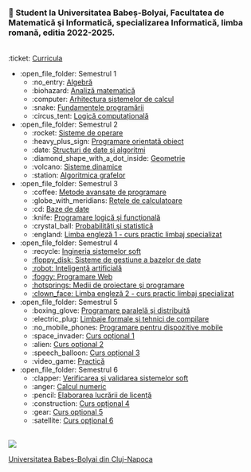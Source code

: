 ### :bug: Student la Universitatea Babeș-Bolyai, Facultatea de Matematică şi Informatică, specializarea Informatică, limba romană, editia 2022-2025.

<!--
**iosuapop/iosuapop** is a ✨ _special_ ✨ repository because its `README.md` (this file) appears on your GitHub profile.

Here are some ideas to get you started:

- 🔭 I’m currently working on ...
- 🌱 I’m currently learning ...
- 👯 I’m looking to collaborate on ...
- 🤔 I’m looking for help with ...
- 💬 Ask me about ...
- 📫 How to reach me: ...
- 😄 Pronouns: ...
- ⚡ Fun fact: ...
-->


<br>
:ticket:
<a href="https://www.cs.ubbcluj.ro/files/curricula/2022/planuri/licenta-2022-2025/Informatica%20romana%202022-2025.pdf">
  Curricula
</a>
<br>

<ul>
  <li>:open_file_folder: Semestrul 1
    <ul>
      <li>
        :no_entry:
        <a href="https://github.com/iosuapop/Algebra"> 
          Algebră 
        </a>
      </li>
      <li>
        :biohazard:
        <a href="https://github.com/iosuapop/Analiza-matematica">
          Analiză matematică
        </a>
      </li>
      <li>
        :computer:
        <a href="https://github.com/iosuapop/Arhitectura-sistemelor-de-calcul">
          Arhitectura sistemelor de calcul
        </a>
      </li>
      <li>
        :snake:
        <a href="https://github.com/iosuapop/Fundamentele-programarii"> 
          Fundamentele programării
        </a>
      </li>
      <li>
        :circus_tent:
        <a href="https://github.com/iosuapop/Logica-computationala"> 
          Logică computațională
        </a>
      </li>
    </ul>
  </li>
  <li>:open_file_folder: Semestrul 2
    <ul>
      <li>
        :rocket:
        <a href="https://github.com/iosuapop/Sisteme-de-operare"> 
          Sisteme de operare
        </a>
      </li>
      <li>
        :heavy_plus_sign:
        <a href="https://github.com/iosuapop/Programare-orientata-obiect"> 
          Programare orientată obiect
        </a>
      </li>
      <li>
        :date:
        <a href="https://github.com/iosuapop/Structuri-de-date-si-algoritmi"> 
          Structuri de date şi algoritmi
        </a>
      </li>
      <li>
        :diamond_shape_with_a_dot_inside:
        <a href="https://github.com/iosuapop/Geometrie"> 
          Geometrie
        </a>
      </li>
      <li>
        :volcano:
        <a href="https://github.com/iosuapop/Sisteme-dinamice"> 
          Sisteme dinamice
        </a>
      </li>
      <li>
        :station:
        <a href=https://github.com/iosuapop/Algoritmica-grafelor""> 
          Algoritmica grafelor
        </a>
      </li>
    </ul>
  </li>
  <li>:open_file_folder: Semestrul 3
    <ul>
      <li>
        :coffee:
        <a href="https://github.com/iosuapop/Metode-avansate-de-programare"> 
          Metode avansate de programare
        </a>
      </li>
      <li>
        :globe_with_meridians:
        <a href="https://github.com/iosuapop/Retele-de-calculatoare"> 
          Reţele de calculatoare
        </a>
      </li>
      <li>
        :cd:
        <a href="https://github.com/iosuapop/Baze-de-date"> 
          Baze de date
        </a>
      </li>
      <li>
        :knife:
        <a href="https://github.com/iosuapop/Programare-logica-si-functionala"> 
          Programare logică şi funcţională
        </a>
      </li>
      <li>
        :crystal_ball:
        <a href="https://github.com/iosuapop/Probabilitati-si-statistica"> 
          Probabilităţi şi statistică
        </a>
      </li>
      <li>
        :england:
        <a href="https://github.com/iosuapop/Limba-engleza-1---curs-practic-limbaj-specializat"> 
          Limba engleză 1 - curs practic limbaj specializat
        </a>
      </li>
    </ul>
  </li>
  <li>:open_file_folder: Semestrul 4
    <ul>
      <li>
        :recycle:
        <a href="https://github.com/iosuapop/Ingineria-sistemelor-soft">
          Ingineria sistemelor soft
      </li>
      <li>
        :floppy_disk:
        <a href="https://github.com/iosuapop/Sisteme-de-gestiune-a-bazelor-de-date">
          Sisteme de gestiune a bazelor de date
      </li>
      <li>
        :robot:
        <a href="https://github.com/iosuapop/Inteligenta-artificiala">
          Inteligenţă artificială
      </li>
      <li>
        :foggy:
        <a href="https://github.com/iosuapop/Programare-Web">
          Programare Web
      </li>
      <li>
        :hotsprings:
        <a href="https://github.com/iosuapop/Medii-de-proiectare-si-programare">
          Medii de proiectare şi programare
      </li>
      <li>
        :clown_face:
        <a href="https://github.com/iosuapop/Limba-engleza-2---curs-practic-limbaj-specializat">
          Limba engleză 2 - curs practic limbaj specializat
        </a>
      </li>
    </ul>
  </li>
  <li>:open_file_folder: Semestrul 5
    <ul>
      <li> 
        :boxing_glove:
        <a href="https://github.com/iosuapop/Programare-paralela-si-distribuita">
          Programare paralelă şi distribuită
        </a>
      </li>
      <li>
        :electric_plug:
        <a href="https://github.com/iosuapop/Limbaje-formale-si-tehnici-de-compilare">
          Limbaje formale şi tehnici de compilare
        </a>
      </li>
      <li>
        :no_mobile_phones:
        <a href="https://github.com/iosuapop/Programare-pentru-dispozitive-mobile">
          Programare pentru dispozitive mobile
        </a>
      </li>
      <li>
        :space_invader:
        <a href="https://github.com/iosuapop/Curs-optional-1">
          Curs opțional 1
        </a>
      </li>
      <li>
        :alien:
        <a href="https://github.com/iosuapop/Curs-optional-2">
          Curs opțional 2
        </a>
      </li>
      <li>
        :speech_balloon:
        <a href="https://github.com/iosuapop/Curs-optional-3">
          Curs opțional 3
        </a>
      </li>
      <li>
        :video_game:
        <a href="https://github.com/iosuapop/Practica">
          Practică
        </a>
      </li>
    </ul>
  </li>
  <li>:open_file_folder: Semestrul 6
    <ul>
      <li>
        :clapper:
        <a href="https://github.com/iosuapop/Verificarea-si-validarea-sistemelor-soft">
          Verificarea şi validarea sistemelor soft
        </a>
      </li>
      <li>
        :anger:
        <a href="https://github.com/iosuapop/Calcul-numeric">
          Calcul numeric
        </a>
      </li>
      <li>
        :pencil:
        <a href="https://github.com/iosuapop/Elaborarea-lucrarii-de-licenta">
          Elaborarea lucrării de licenţă
        </a>
      </li>
      <li>
        :construction:
        <a href="https://github.com/iosuapop/Curs-optional-4">
          Curs opțional 4
        </a>
      </li>
      <li>
        :gear:
        <a href="https://github.com/iosuapop/Curs-optional-5">
          Curs opțional 5
        </a>
      </li>
      <li>
        :satellite:
        <a href="https://github.com/iosuapop/Curs-optional-6">
          Curs opțional 6
        </a>
      </li>
    </ul>
  </li>
</ul>

<br>
<img src="http://www.chem.ubbcluj.ro/romana/conferinte/MEEMB/archive/pictures/ubb.gif" />
<a href="https://www.cs.ubbcluj.ro/">
<p> Universitatea Babeș-Bolyai din Cluj-Napoca </p>
</a>
<br>
